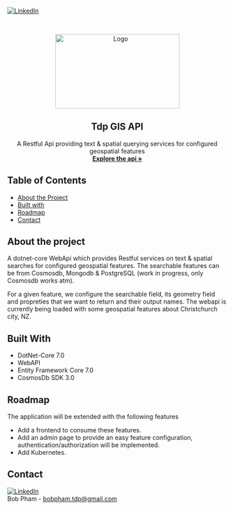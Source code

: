 [![LinkedIn][linkedin-shield]][linkedin-url]

<!-- PROJECT LOGO -->
<br />
<p align="center">
  <a href="#">
    <img src="https://i.ibb.co/gb2tf3s/Tdp-logo-main.png" alt="Logo" width="285" height="170">
  </a>

  <h2 align="center">Tdp GIS API</h2>

  <p align="center">
    A Restful Api providing text & spatial querying services for configured geospatial features
    <br />  
    <a href="https://tdp-gis-api.azurewebsites.net/swagger/index.html" target="_blank"><strong>Explore the api »</strong></a>   

  </p>
</p>

## Table of Contents
* [About the Project](#about-the-project)
* [Built with](#built-with)
* [Roadmap](#roadmap)
* [Contact](#contact)
  
## About the project
A dotnet-core WebApi which provides Restful services on text & spatial searches for configured geospatial features. The searchable features can be from Cosmosdb, Mongodb & PostgreSQL (work in progress, only Cosmosdb works atm). 

For a given feature, we configure the searchable field, its geometry field and propreties that we want to return and their output names. The webapi is currently being loaded with some geospatial features about Christchurch city, NZ. 

## Built With
* DotNet-Core 7.0
* WebAPI
* Entity Framework Core 7.0
* CosmosDb SDK 3.0

## Roadmap
The application will be extended with the following features
* Add a frontend to consume these features.
* Add an admin page to provide an easy feature configuration, authentication/authorization will be implemented.
* Add Kubernetes.


## Contact
[![LinkedIn][linkedin-shield]][linkedin-url]<br/>
Bob Pham - bobpham.tdp@gmail.com<br/>


[linkedin-shield]: https://img.shields.io/badge/-LinkedIn-black.svg?style=flat-square&logo=linkedin&colorB=555
[linkedin-url]: https://www.linkedin.com/in/bob-pham-93937973/
[tdp-logo]: tdp-logo.png
